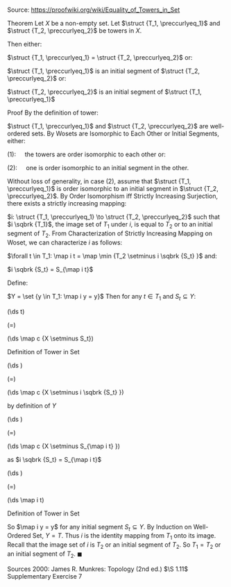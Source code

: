 # 

Source: https://proofwiki.org/wiki/Equality_of_Towers_in_Set

Theorem
Let $X$ be a non-empty set.
Let $\struct {T_1, \preccurlyeq_1}$ and $\struct {T_2, \preccurlyeq_2}$ be towers in $X$.

Then either:

$\struct {T_1, \preccurlyeq_1} = \struct {T_2, \preccurlyeq_2}$
or:

$\struct {T_1, \preccurlyeq_1}$ is an initial segment of $\struct {T_2, \preccurlyeq_2}$
or:

$\struct {T_2, \preccurlyeq_2}$ is an initial segment of $\struct {T_1, \preccurlyeq_1}$


Proof
By the definition of tower:

$\struct {T_1, \preccurlyeq_1}$ and $\struct {T_2, \preccurlyeq_2}$ are well-ordered sets.
By Wosets are Isomorphic to Each Other or Initial Segments, either:

$(1): \quad$ the towers are order isomorphic to each other
or:

$(2): \quad$ one is order isomorphic to an initial segment in the other.

Without loss of generality, in case  $(2)$, assume that $\struct {T_1, \preccurlyeq_1}$ is order isomorphic to an initial segment in $\struct {T_2, \preccurlyeq_2}$.
By Order Isomorphism iff Strictly Increasing Surjection, there exists a strictly increasing mapping:

$i: \struct {T_1, \preccurlyeq_1} \to \struct {T_2, \preccurlyeq_2}$
such that $i \sqbrk {T_1}$, the image set of $T_1$ under $i$, is equal to $T_2$ or to an initial segment of $T_2$.
From Characterization of Strictly Increasing Mapping on Woset, we can characterize $i$ as follows:

$\forall t \in T_1: \map i t = \map \min {T_2 \setminus i \sqbrk {S_t} }$
and:

$i \sqbrk {S_t} = S_{\map i t}$

Define:

$Y = \set {y \in T_1: \map i y = y}$
Then for any $t \in T_1$ and $S_t \subseteq Y$:














\(\ds t\)

\(=\)







\(\ds \map c {X \setminus S_t}\)





Definition of Tower in Set














\(\ds \)

\(=\)







\(\ds \map c {X \setminus i \sqbrk {S_t} }\)





by definition of $Y$














\(\ds \)

\(=\)







\(\ds \map c {X \setminus S_{\map i t} }\)





as $i \sqbrk {S_t} = S_{\map i t}$














\(\ds \)

\(=\)







\(\ds \map i t\)





Definition of Tower in Set




So $\map i y = y$ for any initial segment $S_t \subseteq Y$.
By Induction on Well-Ordered Set, $Y = T$.
Thus $i$ is the identity mapping from $T_1$ onto its image.
Recall that the image set of $i$ is $T_2$ or an initial segment of $T_2$.
So $T_1 = T_2$ or an initial segment of $T_2$.
$\blacksquare$


Sources
2000: James R. Munkres: Topology (2nd ed.) $\S 1.11$ Supplementary Exercise $7$




